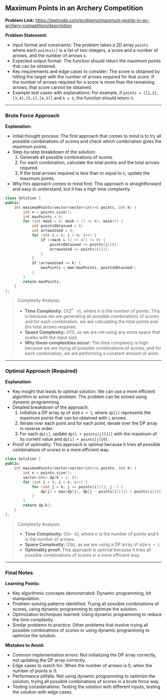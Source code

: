 ## Maximum Points in an Archery Competition

**Problem Link:** https://leetcode.com/problems/maximum-points-in-an-archery-competition/description

**Problem Statement:**
- Input format and constraints: The problem takes a 2D array `points` where each `points[i]` is a list of two integers, a score and a number of arrows, and the number of arrows `k`.
- Expected output format: The function should return the maximum points that can be obtained.
- Key requirements and edge cases to consider: The score is obtained by hitting the target with the number of arrows required for that score. If the number of arrows required for a score is more than the remaining arrows, that score cannot be obtained.
- Example test cases with explanations: For example, if `points = [[2,2],[3,4],[5,1],[4,5]]` and `k = 5`, the function should return `5`.

---

### Brute Force Approach

**Explanation:**
- Initial thought process: The first approach that comes to mind is to try all possible combinations of scores and check which combination gives the maximum points.
- Step-by-step breakdown of the solution:
  1. Generate all possible combinations of scores.
  2. For each combination, calculate the total points and the total arrows required.
  3. If the total arrows required is less than or equal to `k`, update the maximum points.
- Why this approach comes to mind first: This approach is straightforward and easy to understand, but it has a high time complexity.

```cpp
class Solution {
public:
    int maximumPoints(vector<vector<int>>& points, int k) {
        int n = points.size();
        int maxPoints = 0;
        for (int mask = 0; mask < (1 << n); mask++) {
            int pointsObtained = 0;
            int arrowsUsed = 0;
            for (int i = 0; i < n; i++) {
                if ((mask & (1 << i)) != 0) {
                    pointsObtained += points[i][0];
                    arrowsUsed += points[i][1];
                }
            }
            if (arrowsUsed <= k) {
                maxPoints = max(maxPoints, pointsObtained);
            }
        }
        return maxPoints;
    }
};
```

> Complexity Analysis:
> - **Time Complexity:** $O(2^n \cdot n)$, where $n$ is the number of points. This is because we are generating all possible combinations of scores and for each combination, we are calculating the total points and the total arrows required.
> - **Space Complexity:** $O(1)$, as we are not using any extra space that scales with the input size.
> - **Why these complexities occur:** The time complexity is high because we are trying all possible combinations of scores, and for each combination, we are performing a constant amount of work.

---

### Optimal Approach (Required)

**Explanation:**
- Key insight that leads to optimal solution: We can use a more efficient algorithm to solve this problem. The problem can be solved using dynamic programming.
- Detailed breakdown of the approach:
  1. Initialize a DP array `dp` of size `k + 1`, where `dp[i]` represents the maximum points that can be obtained with `i` arrows.
  2. Iterate over each point and for each point, iterate over the DP array in reverse order.
  3. For each `dp[i]`, update `dp[i + points[j][1]]` with the maximum of its current value and `dp[i] + points[j][0]`.
- Proof of optimality: This approach is optimal because it tries all possible combinations of scores in a more efficient way.

```cpp
class Solution {
public:
    int maximumPoints(vector<vector<int>>& points, int k) {
        int n = points.size();
        vector<int> dp(k + 1, 0);
        for (int i = 0; i < n; i++) {
            for (int j = k; j >= points[i][1]; j--) {
                dp[j] = max(dp[j], dp[j - points[i][1]] + points[i][0]);
            }
        }
        return dp[k];
    }
};
```

> Complexity Analysis:
> - **Time Complexity:** $O(n \cdot k)$, where $n$ is the number of points and $k$ is the number of arrows.
> - **Space Complexity:** $O(k)$, as we are using a DP array of size `k + 1`.
> - **Optimality proof:** This approach is optimal because it tries all possible combinations of scores in a more efficient way.

---

### Final Notes

**Learning Points:**
- Key algorithmic concepts demonstrated: Dynamic programming, bit manipulation.
- Problem-solving patterns identified: Trying all possible combinations of scores, using dynamic programming to optimize the solution.
- Optimization techniques learned: Using dynamic programming to reduce the time complexity.
- Similar problems to practice: Other problems that involve trying all possible combinations of scores or using dynamic programming to optimize the solution.

**Mistakes to Avoid:**
- Common implementation errors: Not initializing the DP array correctly, not updating the DP array correctly.
- Edge cases to watch for: When the number of arrows is 0, when the number of points is 0.
- Performance pitfalls: Not using dynamic programming to optimize the solution, trying all possible combinations of scores in a brute force way.
- Testing considerations: Testing the solution with different inputs, testing the solution with edge cases.